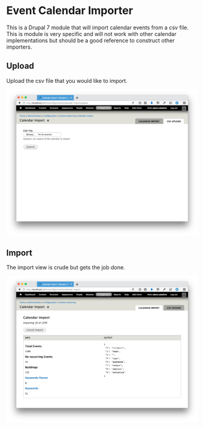 # Event Calendar Importer

This is a Drupal 7 module that will import calendar 
events from a csv file. This is module is very specific and 
will not work with other calendar implementations but should be 
a good reference to construct other importers.

## Upload

Upload the csv file that you would like to import.

![alt text](docs/csv.png "CSV Upload")

## Import

The import view is crude but gets the job done.


![alt text](docs/main.png "Async Event Import")